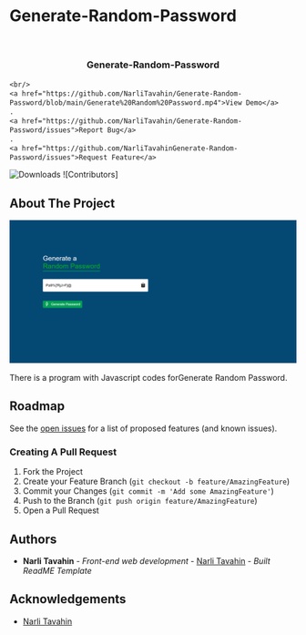 # Generate-Random-Password
<br/>
<p align="center">
 

  <h3 align="center">Generate-Random-Password</h3>

  <p align="center">
    
    <br/>
    <a href="https://github.com/NarliTavahin/Generate-Random-Password/blob/main/Generate%20Random%20Password.mp4">View Demo</a>
    .
    <a href="https://github.com/NarliTavahin/Generate-Random-Password/issues">Report Bug</a>
    .
    <a href="https://github.com/NarliTavahinGenerate-Random-Password/issues">Request Feature</a>
  </p>
</p>

![Downloads](https://img.shields.io/github/downloads/NarliTavahin/Generate-Random-Password/total) ![Contributors]



## About The Project

![Screen Shot](https://github.com/NarliTavahin/Generate-Random-Password/blob/main/Generate%20Random%20Password.png)

There is a program with Javascript codes forGenerate Random Password.




## Roadmap

See the [open issues](https://github.com/NarliTavahin/Generate-Random-Password/issues) for a list of proposed features (and known issues).


### Creating A Pull Request

1. Fork the Project
2. Create your Feature Branch (`git checkout -b feature/AmazingFeature`)
3. Commit your Changes (`git commit -m 'Add some AmazingFeature'`)
4. Push to the Branch (`git push origin feature/AmazingFeature`)
5. Open a Pull Request


## Authors

* **Narli Tavahin** - *Front-end web development* - [Narli Tavahin](https://github.com/NarliTavahin/) - *Built ReadME Template*

## Acknowledgements

* [Narli Tavahin](https://github.com/NarliTavahin/) 
